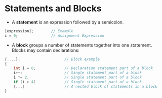 # Statements and Blocks

* A **statement** is an expression followed by a semicolon.

```c
[expression];        // Example
i = 0;               // Assignment Expression
```

* A **block** groups a number of statements together into one statement. Blocks may contain declarations:

```c
{....};                    // Block example
{
    int i = 0;             // Declaration statement part of a block
    i++;                   // Single statement part of a block
    i *= 2;                // Single statement part of a block
    if (i > 4)             // Single statement part of a block
    {...}                  // A nested block of statements in a block
}
```



